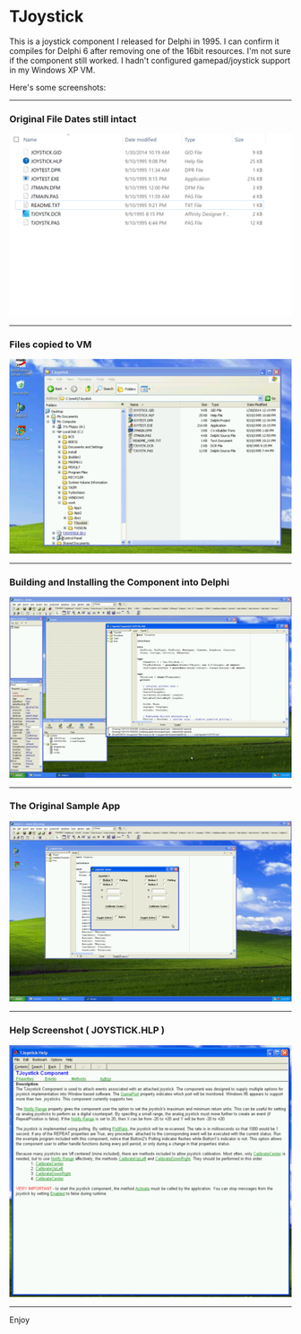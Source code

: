 # TJoystick

This is a joystick component I released for Delphi in 1995. I can confirm it compiles for Delphi 6 after removing one of the 16bit resources. I'm not sure if the component still worked. I hadn't configured gamepad/joystick support in my Windows XP VM.

Here's some screenshots:

---

### Original File Dates still intact

![](docs/Image%201.png)

---

### Files copied to VM

![](docs/Image%202.png)

---

### Building and Installing the Component into Delphi

![](docs/Image%203.png)

---

### The Original Sample App

![](docs/Image%204.png)

---

### Help Screenshot ( JOYSTICK.HLP )

![](docs/Image%205.png)

---


Enjoy

